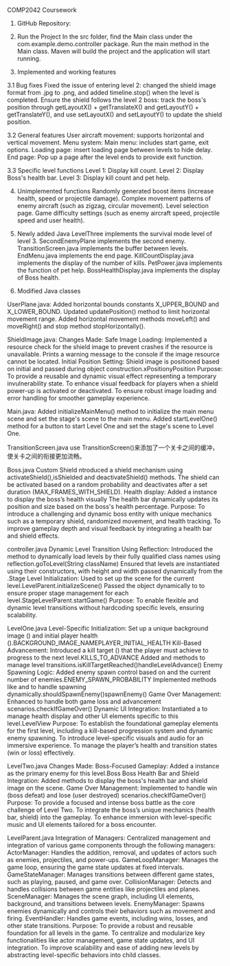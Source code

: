 COMP2042 Coursework

1. GitHub Repository:

2. Run the Project
In the src folder, find the Main class under the com.example.demo.controller package.
Run the main method in the Main class.
Maven will build the project and the application will start running.

3. Implemented and working features

3.1 Bug fixes
Fixed the issue of entering level 2: changed the shield image format from .jpg to .png, and added timeline.stop() when the level is completed.
Ensure the shield follows the level 2 boss: track the boss's position through getLayoutX() + getTranslateX() and getLayoutY() + getTranslateY(), and use setLayoutX() and setLayoutY() to update the shield position.

3.2 General features
User aircraft movement: supports horizontal and vertical movement.
Menu system:
Main menu: includes start game, exit options.
Loading page: insert loading page between levels to hide delay.
End page: Pop up a page after the level ends to provide exit function.

3.3 Specific level functions
Level 1: Display kill count.
Level 2: Display Boss's health bar.
Level 3: Display kill count and pet help.

4. Unimplemented functions
Randomly generated boost items (increase health, speed or projectile damage).
Complex movement patterns of enemy aircraft (such as zigzag, circular movement).
Level selection page.
Game difficulty settings (such as enemy aircraft speed, projectile speed and user health).

5. Newly added Java
LevelThree                     implements the survival mode level of level 3.
SecondEnemyPlane        implements the second enemy.
TransitionScreen.java      implements the buffer between levels.
EndMenu.java                 implements the end page.
KillCountDisplay.java       implements the display of the number of kills.
PetPower.java                 implements the function of pet help.
BossHealthDisplay.java    implements the display of Boss health.

6. Modified Java classes

UserPlane.java:
Added horizontal bounds constants X_UPPER_BOUND and X_LOWER_BOUND.
Updated updatePosition() method to limit horizontal movement range.
Added horizontal movement methods moveLeft() and moveRight() and stop method stopHorizontally().

ShieldImage.java:
Changes Made:
Safe Image Loading:
Implemented a resource check for the shield image to prevent crashes if the resource is unavailable.
Prints a warning message to the console if the image resource cannot be located.
Initial Position Setting:
Shield image is positioned based on initial and passed during object construction.xPositionyPosition
Purpose:
To provide a reusable and dynamic visual effect representing a temporary invulnerability state.
To enhance visual feedback for players when a shield power-up is activated or deactivated.
To ensure robust image loading and error handling for smoother gameplay experience.

Main.java:
Added initializeMainMenu() method to initialize the main menu scene and set the stage's scene to the main menu.
Added startLevelOne() method for a button to start Level One and set the stage's scene to Level One.

TransitionScreen.java
use TransitionScreen()来添加了一个关卡之间的缓冲，使关卡之间的衔接更加流畅。

Boss.java
Custom Shield
ntroduced a shield mechanism using activateShield(),isShielded and deactivateShield() methods.
The shield can be activated based on a random probability and deactivates after a set duration (MAX_FRAMES_WITH_SHIELD).
Health display:
Added a instance to display the boss’s health visually 
The health bar dynamically updates its position and size based on the boss's health percentage.
Purpose:
To introduce a challenging and dynamic boss entity with unique mechanics such as a temporary shield, randomized movement, and health tracking.
To improve gameplay depth and visual feedback by integrating a health bar and shield effects.

controller.java
Dynamic Level Transition Using Reflection:
Introduced the method to dynamically load levels by their fully qualified class names using reflection.goToLevel(String className)
Ensured that levels are instantiated using their constructors, with height and width passed dynamically from the .Stage
Level Initialization:
Used to set up the scene for the current level.LevelParent.initializeScene()
Passed the object dynamically to to ensure proper stage management for each level.StageLevelParent.startGame()
Purpose:
To enable flexible and dynamic level transitions without hardcoding specific levels, ensuring scalability.

LevelOne.java
Level-Specific Initialization:
Set up a unique background image () and initial player health ().BACKGROUND_IMAGE_NAMEPLAYER_INITIAL_HEALTH
Kill-Based Advancement:
Introduced a kill target () that the player must achieve to progress to the next level.KILLS_TO_ADVANCE
Added and methods to manage level transitions.isKillTargetReached()handleLevelAdvance()
Enemy Spawning Logic:
Added enemy spawn control based on and the current number of enemies.ENEMY_SPAWN_PROBABILITY
Implemented methods like and to handle spawning dynamically.shouldSpawnEnemy()spawnEnemy()
Game Over Management:
Enhanced to handle both game loss and advancement scenarios.checkIfGameOver()
Dynamic UI Integration:
Instantiated a to manage health display and other UI elements specific to this level.LevelView
Purpose:
To establish the foundational gameplay elements for the first level, including a kill-based progression system and dynamic enemy spawning.
To introduce level-specific visuals and audio for an immersive experience.
To manage the player’s health and transition states (win or loss) effectively.

LevelTwo.java
Changes Made:
Boss-Focused Gameplay:
Added a instance as the primary enemy for this level.Boss
Boss Health Bar and Shield Integration:
Added methods to display the boss's health bar and shield image on the scene.
Game Over Management:
Implemented to handle win (boss defeat) and lose (user destroyed) scenarios.checkIfGameOver()
Purpose:
To provide a focused and intense boss battle as the core challenge of Level Two.
To integrate the boss’s unique mechanics (health bar, shield) into the gameplay.
To enhance immersion with level-specific music and UI elements tailored for a boss encounter.

LevelParent.java
Integration of Managers:
Centralized management and integration of various game components through the following managers:
ActorManager: Handles the addition, removal, and updates of actors such as enemies, projectiles, and power-ups.
GameLoopManager: Manages the game loop, ensuring the game state updates at fixed intervals.
GameStateManager: Manages transitions between different game states, such as playing, paused, and game over.
CollisionManager: Detects and handles collisions between game entities like projectiles and planes.
SceneManager: Manages the scene graph, including UI elements, background, and transitions between levels.
EnemyManager: Spawns enemies dynamically and controls their behaviors such as movement and firing.
EventHandler: Handles game events, including wins, losses, and other state transitions.
Purpose:
To provide a robust and reusable foundation for all levels in the game.
To centralize and modularize key functionalities like actor management, game state updates, and UI integration.
To improve scalability and ease of adding new levels by abstracting level-specific behaviors into child classes.
